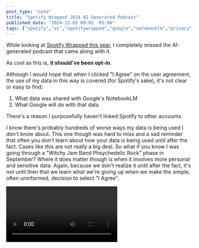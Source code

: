 ```yaml
---
post_type: "note" 
title: "Spotify Wrapped 2024 AI Generated Podcast"
published_date: "2024-12-05 09:02 -05:00"
tags: ["spotify","ai","spotifywrapped","google","notebooklm","privacy","podcast","generativeai","genai"]
---
```


While looking at [Spotify Wrapped this year](/notes/spotify-wrapped-2024), I completely missed the AI-generated podcast that came along with it.

As cool as this is, **it should've been opt-in**. 

Although I would hope that when I clicked "I Agree" on the user agreement, the use of my data in this way is covered (for Spotify's sake), it's not clear or easy to find:

1. What data was shared with Google's NotebookLM
2. What Google will do with that data

There's a reason I purposefully haven't linked Spotify to other accounts. 

I know there's probably hundreds of worse ways my data is being used I don't know about. This one though was hard to miss and a sad reminder that often you don't learn about how your data is being used until after the fact. Cases like this are not really a big deal. So what if you know I was going through a "Witchy Jam Band Phsychedelic Rock" phase in September? Where it does matter though is when it involves more personal and sensitive data. Again, because we don't realize it until after the fact, it's not until then that we learn what we're giving up when we make the simple, often uninformed, decision to select "I Agree".  

![AI Genereated Spotify Wrapped Podcast](https://wrappedaipodcast.spotifycdn.com/bDEn3i-uWoItOTYMmcRcNGKBqZ18M9ygFTAY0X8YHXk.mp4)

<!-- <video controls="" autoplay="" name="media"><source src="https://wrappedaipodcast.spotifycdn.com/bDEn3i-uWoItOTYMmcRcNGKBqZ18M9ygFTAY0X8YHXk.mp4" type="video/mp4"></video> -->


